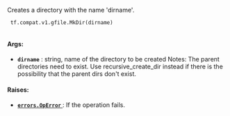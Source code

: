 Creates a directory with the name 'dirname'.



```
 tf.compat.v1.gfile.MkDir(dirname)
 
```



#### Args:

- **`dirname`** : string, name of the directory to be created
Notes: The parent directories need to exist. Use recursive_create_dir instead
if there is the possibility that the parent dirs don't exist.



#### Raises:

- **[ `errors.OpError` ](/api_docs/python/tf/errors/OpError)** : If the operation fails.

